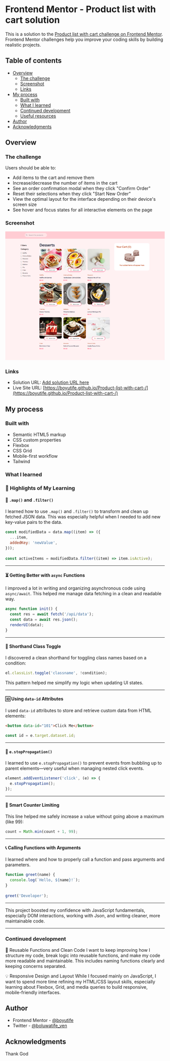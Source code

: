 # Frontend Mentor - Product list with cart solution

This is a solution to the [Product list with cart challenge on Frontend Mentor](https://www.frontendmentor.io/challenges/product-list-with-cart-5MmqLVAp_d). Frontend Mentor challenges help you improve your coding skills by building realistic projects.

## Table of contents

- [Overview](#overview)
  - [The challenge](#the-challenge)
  - [Screenshot](#screenshot)
  - [Links](#links)
- [My process](#my-process)
  - [Built with](#built-with)
  - [What I learned](#what-i-learned)
  - [Continued development](#continued-development)
  - [Useful resources](#useful-resources)
- [Author](#author)
- [Acknowledgments](#acknowledgments)

## Overview

### The challenge

Users should be able to:

- Add items to the cart and remove them
- Increase/decrease the number of items in the cart
- See an order confirmation modal when they click "Confirm Order"
- Reset their selections when they click "Start New Order"
- View the optimal layout for the interface depending on their device's screen size
- See hover and focus states for all interactive elements on the page

### Screenshot

![](./assets/images/Screenshot.png)

### Links

- Solution URL: [Add solution URL here](https://your-solution-url.com)
- Live Site URL: [https://boyutife.github.io/Product-list-with-cart-/](https://boyutife.github.io/Product-list-with-cart-/)

## My process

### Built with

- Semantic HTML5 markup
- CSS custom properties
- Flexbox
- CSS Grid
- Mobile-first workflow
- Tailwind

### What I learned

### 🚀 Highlights of My Learning

#### 🧰 `.map()` and `.filter()`

I learned how to use `.map()` and `.filter()` to transform and clean up fetched JSON data. This was especially helpful when I needed to add new key-value pairs to the data.

```js
const modifiedData = data.map((item) => ({
  ...item,
  addedKey: 'newValue',
}));

const activeItems = modifiedData.filter((item) => item.isActive);
```

---

#### ⏳ Getting Better with `async` Functions

I improved a lot in writing and organizing asynchronous code using `async/await`. This helped me manage data fetching in a clean and readable way.

```js
async function init() {
  const res = await fetch('/api/data');
  const data = await res.json();
  renderUI(data);
}
```

---

#### 🎯 Shorthand Class Toggle

I discovered a clean shorthand for toggling class names based on a condition:

```js
el.classList.toggle('classname', !condition);
```

This pattern helped me simplify my logic when updating UI states.

---

#### 🆔 Using `data-id` Attributes

I used `data-id` attributes to store and retrieve custom data from HTML elements:

```html
<button data-id="101">Click Me</button>
```

```js
const id = e.target.dataset.id;
```

---

#### 🛑 `e.stopPropagation()`

I learned to use `e.stopPropagation()` to prevent events from bubbling up to parent elements—very useful when managing nested click events.

```js
element.addEventListener('click', (e) => {
  e.stopPropagation();
});
```

---

#### 🔢 Smart Counter Limiting

This line helped me safely increase a value without going above a maximum (like 99):

```js
count = Math.min(count + 1, 99);
```

---

#### 📞 Calling Functions with Arguments

I learned where and how to properly call a function and pass arguments and parameters.

```js
function greet(name) {
  console.log(`Hello, ${name}!`);
}

greet('Developer');
```

---

This project boosted my confidence with JavaScript fundamentals, especially DOM interactions, working with Json, and writing cleaner, more maintainable code.

---

### Continued development

🔢 Reusable Functions and Clean Code
I want to keep improving how I structure my code, break logic into reusable functions, and make my code more readable and maintainable. This includes naming functions clearly and keeping concerns separated.

💡 Responsive Design and Layout
While I focused mainly on JavaScript, I want to spend more time refining my HTML/CSS layout skills, especially learning about Flexbox, Grid, and media queries to build responsive, mobile-friendly interfaces.

## Author

- Frontend Mentor - [@boyutife](https://www.frontendmentor.io/profile/boyutife)
- Twitter - [@boluwatife_ven](https://www.twitter.com/boluwatife_ven)

## Acknowledgments

Thank God
